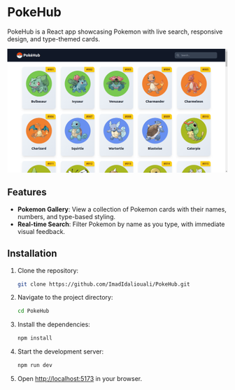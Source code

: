 # PokeHub

PokeHub is a React app showcasing Pokemon with live search, responsive design, and type-themed cards.

![PokeHub Screenshot](screenshot.png)

## Features

- **Pokemon Gallery**: View a collection of Pokemon cards with their names, numbers, and type-based styling.
- **Real-time Search**: Filter Pokemon by name as you type, with immediate visual feedback.

## Installation

1. Clone the repository:

   ```bash
   git clone https://github.com/ImadIdaliouali/PokeHub.git
   ```

2. Navigate to the project directory:

   ```bash
   cd PokeHub
   ```

3. Install the dependencies:

   ```bash
   npm install
   ```

4. Start the development server:

   ```bash
   npm run dev
   ```

5. Open [http://localhost:5173](http://localhost:5173) in your browser.
